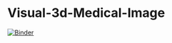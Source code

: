 # Visual-3d-Medical-Image
[![Binder](https://mybinder.org/badge_logo.svg)](https://mybinder.org/v2/gh/FereKH/Visual-3d-Medical-Image.git/master?labpath=main.py)
